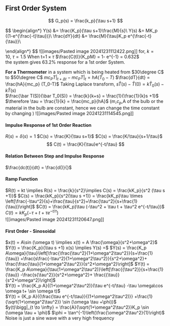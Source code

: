 
## First Order System
$$
G_p(s) = \frac{k_p}{\tau s+1}
$$

$$
\begin{align*}
Y(s) &= \frac{K_p}{\tau s+1}\frac{M}{s}\\
Y(s) &= MK_p {(1-e^{\frac{-t}\tau})}\\
\frac{dY}{dt} &= \frac{M}{\tau}K_p e^{\frac{-t}{\tau}}\\

\end{align*}
$$
![[images/Pasted image 20241231112422.png]]
for, $k=10,\ \tau=1.5$ 
When t=$1\times \tau$ $\frac{C(t)}{K_pM} = 1- e^{-1} = 0.632$  
the system gives $63.2\%$ response for a 1st order System.

**For a Thermometer** in a system which is being heated from $30\degree C$ to $50\degree C$
$mc_P T |_{t+\Delta t}-mc_PT|_t = hA(T_0-T)$
$\frac{dT}{dt} = \frac{hA}{mc_p} (T_0-T)$
Taking Laplace transform,
$s\bar{T}(s) - \bar T(0) = k\bar T_0(s) - k\bar T(s)$   
$\frac{\bar T(S)}{\bar T_0(S)} = \frac{k}{k+s} = \frac{1}{\frac{1}{k}s +1}$ 
$\therefore \tau = \frac{1}{k} = \frac{mc_p}{hA}$ (m,$c_p$,A of the bulb or the material in the bulb are constant, hence we can change the time constant by changing )
![[images/Pasted image 20241231114545.png]]
#### Impulse Response of 1st Order Reaction
$R(s) = \delta(s) = 1$
$C(s) = \frac{K}{\tau s+1}$
$C(s) = \frac{K/\tau}{s+1/\tau}$ 
$$
C(t) = \frac{K}{\tau}e^{-t/\tau}
$$
#### Relation Between Step and Impulse Response
$\frac{dc(t)}{dt} = \frac{d()}{}$

#### Ramp Function
$R(t) = kt \implies R(s) = \frac{k}{s^2}\implies C(s) = \frac{kK_p}{s^2 (\tau s +1)}$
$C(s) = \frac{kK_p}{s^2(\tau s +1)} = \frac{kK_p}\tau \times \left[\frac{-\tau^2}{s}+\frac{\tau}{s^2}+\frac{\tau^2}{s+\frac{1}{\tau}}\right]$ 
$C(t) = \frac{kK_p}\tau (-\tau^2 + \tau t + \tau^2 e^{-t/\tau})$ 
$C(t) = kK_p(-\tau +t+\tau e^{-t/\tau})$  
![[images/Pasted image 20241231120647.png]]
#### First Order - Sinosoidal 
$x(t) = A\sin (\omega t) \implies x(t) = A \frac{\omega}{s^2+\omega^2}$
$Y(t) = \frac{K_p}{\tau s +1} x(s) \implies Y(s) =$
$Y(s) = \frac{K_p A\omega}{\tau}\left[\frac{\frac{\tau^2}{1+\omega^2\tau^2}}{s+\frac{1}{\tau}} +\frac{s\frac{-\tau^2}{1+\omega^2\tau^2}}{s^2+\omega^2}+ \frac{\frac{\tau}{1+\omega^2\tau^2}}{s^2+\omega^2}\right]$ 
$Y(t) = \frac{K_p A\omega}{\tau(1+\omega^2\tau^2)}\left[\frac{{\tau^2}}{s+\frac{1}{\tau}} -\frac{s{\tau^2}}{s^2+\omega^2}+ \frac{{\tau}}{s^2+\omega^2}\right]$  
$Y(t) =  \frac{K_p A}{(1+\omega^2\tau^2)}(\tau e^{-t/\tau} -\tau \omega\cos \omega t+  \sin \omega t)$  
$Y(t) =  {K_p A}({\frac{\tau e^{-t/\tau}}{(1+\omega^2\tau^2)}} +\frac{1}{\sqrt{1+\omega^2\tau^2}} \sin (\omega \tau +\phi))$  
$y(t)\bigg|_{t \to \infty} = \frac{A}{\sqrt{1+\omega^2\tau^2}}K_p \sin (\omega \tau + \phi)$   $\phi = \tan^{-1}\left(\frac{\omega^2\tau^2}{1}\right)$
Noise is just a sine wave with a very high frequency

